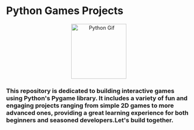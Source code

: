 # Python Games Projects
<a id="readme-top"></a>


<div style="text-align: center;">
  <img src="https://media.giphy.com/media/KAq5w47R9rmTuvWOWa/giphy.gif" alt="Python Gif" width="150px"/>
</div>
<h3>This repository is dedicated to building interactive games using Python's Pygame library. It includes a variety of fun and engaging projects ranging from simple 2D games to more advanced ones, providing a great learning experience for both beginners and seasoned developers.Let's build together. </h3>

